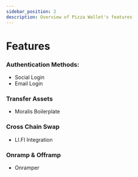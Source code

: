 ```yaml
---
sidebar_position: 2
description: Overview of Pizza Wallet's features
---
```


# Features

### Authentication Methods:
- Social Login
- Email Login

### Transfer Assets
- Moralis Boilerplate

### Cross Chain Swap
- LI.FI Integration

### Onramp & Offramp
- Onramper
